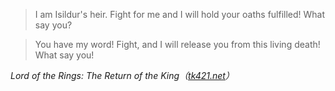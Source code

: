 >I am Isildur's heir. Fight for me and I will hold your oaths fulfilled! What say you?

>You have my word! Fight, and I will release you from this living death! What say you!
>
<cite>Lord of the Rings: The Return of the King（[tk421.net](https://www.tk421.net/lotr/film/rotk/17.html)）</cite>
